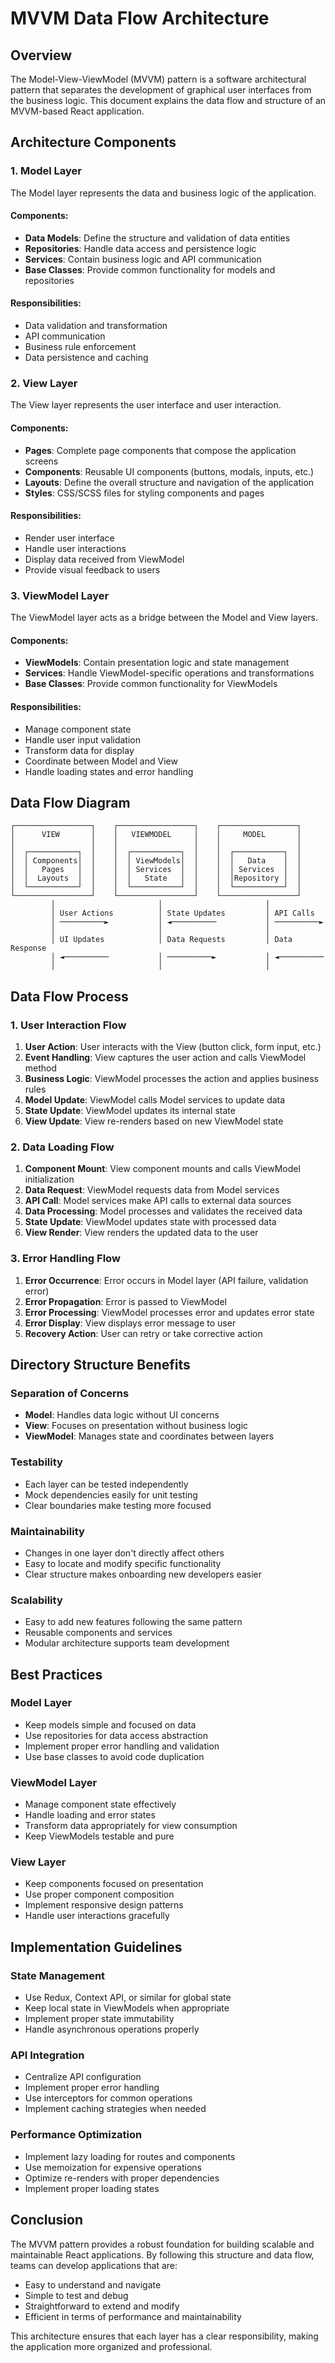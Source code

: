 # MVVM Data Flow Architecture

## Overview
The Model-View-ViewModel (MVVM) pattern is a software architectural pattern that separates the development of graphical user interfaces from the business logic. This document explains the data flow and structure of an MVVM-based React application.

## Architecture Components

### 1. Model Layer
The Model layer represents the data and business logic of the application.

#### Components:
- **Data Models**: Define the structure and validation of data entities
- **Repositories**: Handle data access and persistence logic
- **Services**: Contain business logic and API communication
- **Base Classes**: Provide common functionality for models and repositories

#### Responsibilities:
- Data validation and transformation
- API communication
- Business rule enforcement
- Data persistence and caching

### 2. View Layer
The View layer represents the user interface and user interaction.

#### Components:
- **Pages**: Complete page components that compose the application screens
- **Components**: Reusable UI components (buttons, modals, inputs, etc.)
- **Layouts**: Define the overall structure and navigation of the application
- **Styles**: CSS/SCSS files for styling components and pages

#### Responsibilities:
- Render user interface
- Handle user interactions
- Display data received from ViewModel
- Provide visual feedback to users

### 3. ViewModel Layer
The ViewModel layer acts as a bridge between the Model and View layers.

#### Components:
- **ViewModels**: Contain presentation logic and state management
- **Services**: Handle ViewModel-specific operations and transformations
- **Base Classes**: Provide common functionality for ViewModels

#### Responsibilities:
- Manage component state
- Handle user input validation
- Transform data for display
- Coordinate between Model and View
- Handle loading states and error handling

## Data Flow Diagram

```
┌─────────────────┐    ┌─────────────────┐    ┌─────────────────┐
│      VIEW       │    │   VIEWMODEL     │    │     MODEL       │
│                 │    │                 │    │                 │
│  ┌───────────┐  │    │  ┌───────────┐  │    │  ┌───────────┐  │
│  │ Components│  │    │  │ ViewModels│  │    │  │   Data    │  │
│  │   Pages   │  │    │  │ Services  │  │    │  │ Services  │  │
│  │  Layouts  │  │    │  │   State   │  │    │  │Repository │  │
│  └───────────┘  │    │  └───────────┘  │    │  └───────────┘  │
└─────────────────┘    └─────────────────┘    └─────────────────┘
         │                       │                       │
         │ User Actions          │ State Updates         │ API Calls
         │ ──────────►           │ ◄──────────           │ ──────────►
         │                       │                       │
         │ UI Updates            │ Data Requests         │ Data Response
         │ ◄──────────           │ ──────────►           │ ◄──────────
         │                       │                       │
```

## Data Flow Process

### 1. User Interaction Flow
1. **User Action**: User interacts with the View (button click, form input, etc.)
2. **Event Handling**: View captures the user action and calls ViewModel method
3. **Business Logic**: ViewModel processes the action and applies business rules
4. **Model Update**: ViewModel calls Model services to update data
5. **State Update**: ViewModel updates its internal state
6. **View Update**: View re-renders based on new ViewModel state

### 2. Data Loading Flow
1. **Component Mount**: View component mounts and calls ViewModel initialization
2. **Data Request**: ViewModel requests data from Model services
3. **API Call**: Model services make API calls to external data sources
4. **Data Processing**: Model processes and validates the received data
5. **State Update**: ViewModel updates state with processed data
6. **View Render**: View renders the updated data to the user

### 3. Error Handling Flow
1. **Error Occurrence**: Error occurs in Model layer (API failure, validation error)
2. **Error Propagation**: Error is passed to ViewModel
3. **Error Processing**: ViewModel processes error and updates error state
4. **Error Display**: View displays error message to user
5. **Recovery Action**: User can retry or take corrective action

## Directory Structure Benefits

### Separation of Concerns
- **Model**: Handles data logic without UI concerns
- **View**: Focuses on presentation without business logic
- **ViewModel**: Manages state and coordinates between layers

### Testability
- Each layer can be tested independently
- Mock dependencies easily for unit testing
- Clear boundaries make testing more focused

### Maintainability
- Changes in one layer don't directly affect others
- Easy to locate and modify specific functionality
- Clear structure makes onboarding new developers easier

### Scalability
- Easy to add new features following the same pattern
- Reusable components and services
- Modular architecture supports team development

## Best Practices

### Model Layer
- Keep models simple and focused on data
- Use repositories for data access abstraction
- Implement proper error handling and validation
- Use base classes to avoid code duplication

### ViewModel Layer
- Manage component state effectively
- Handle loading and error states
- Transform data appropriately for view consumption
- Keep ViewModels testable and pure

### View Layer
- Keep components focused on presentation
- Use proper component composition
- Implement responsive design patterns
- Handle user interactions gracefully

## Implementation Guidelines

### State Management
- Use Redux, Context API, or similar for global state
- Keep local state in ViewModels when appropriate
- Implement proper state immutability
- Handle asynchronous operations properly

### API Integration
- Centralize API configuration
- Implement proper error handling
- Use interceptors for common operations
- Implement caching strategies when needed

### Performance Optimization
- Implement lazy loading for routes and components
- Use memoization for expensive operations
- Optimize re-renders with proper dependencies
- Implement proper loading states

## Conclusion

The MVVM pattern provides a robust foundation for building scalable and maintainable React applications. By following this structure and data flow, teams can develop applications that are:

- Easy to understand and navigate
- Simple to test and debug
- Straightforward to extend and modify
- Efficient in terms of performance and maintainability

This architecture ensures that each layer has a clear responsibility, making the application more organized and professional. 
